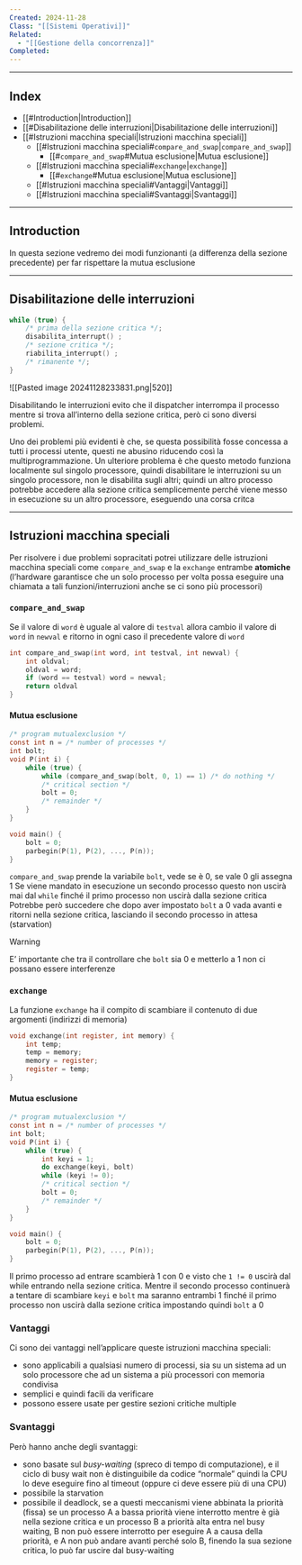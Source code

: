 ```yaml
---
Created: 2024-11-28
Class: "[[Sistemi Operativi]]"
Related:
  - "[[Gestione della concorrenza]]"
Completed:
---
```

---
## Index
- [[#Introduction|Introduction]]
- [[#Disabilitazione delle interruzioni|Disabilitazione delle interruzioni]]
- [[#Istruzioni macchina speciali|Istruzioni macchina speciali]]
	- [[#Istruzioni macchina speciali#`compare_and_swap`|`compare_and_swap`]]
		- [[#`compare_and_swap`#Mutua esclusione|Mutua esclusione]]
	- [[#Istruzioni macchina speciali#`exchange`|`exchange`]]
		- [[#`exchange`#Mutua esclusione|Mutua esclusione]]
	- [[#Istruzioni macchina speciali#Vantaggi|Vantaggi]]
	- [[#Istruzioni macchina speciali#Svantaggi|Svantaggi]]
---
## Introduction
In questa sezione vedremo dei modi funzionanti (a differenza della sezione precedente) per far rispettare la mutua esclusione

---
## Disabilitazione delle interruzioni

```c
while (true) {
	/* prima della sezione critica */;
	disabilita_interrupt() ;
	/* sezione critica */;
	riabilita_interrupt() ;
	/* rimanente */;
}
```

![[Pasted image 20241128233831.png|520]]

Disabilitando le interruzioni evito che il dispatcher interrompa il processo mentre si trova all’interno della sezione critica, però ci sono diversi problemi. 

Uno dei problemi più evidenti è che, se questa possibilità fosse concessa a tutti i processi utente, questi ne abusino riducendo così la multiprogrammazione.
Un ulteriore problema è che questo metodo funziona localmente sul singolo processore, quindi disabilitare le interruzioni su un singolo processore, non le disabilita sugli altri; quindi un altro processo potrebbe accedere alla sezione critica semplicemente perché viene messo in esecuzione su un altro processore, eseguendo una corsa critca

---
## Istruzioni macchina speciali
Per risolvere i due problemi sopracitati potrei utilizzare delle istruzioni macchina speciali come `compare_and_swap` e la `exchange` entrambe **atomiche** (l’hardware garantisce che un solo processo per volta possa eseguire una chiamata a tali funzioni/interruzioni anche se ci sono più processori)

### `compare_and_swap`
Se il valore di `word` è uguale al valore di `testval` allora cambio il valore di `word` in `newval` e ritorno in ogni caso il precedente valore di `word`

```c
int compare_and_swap(int word, int testval, int newval) {
	int oldval;
	oldval = word;
	if (word == testval) word = newval;
	return oldval
}
```

#### Mutua esclusione
```c
/* program mutualexclusion */
const int n = /* number of processes */
int bolt;
void P(int i) {
	while (true) {
		while (compare_and_swap(bolt, 0, 1) == 1) /* do nothing */
		/* critical section */
		bolt = 0;
		/* remainder */
	}
}

void main() {
	bolt = 0;
	parbegin(P(1), P(2), ..., P(n));
}
```
`compare_and_swap` prende la variabile `bolt`, vede se è $0$, se vale $0$ gli assegna $1$
Se viene mandato in esecuzione un secondo processo questo non uscirà mai dal `while` finché il primo processo non uscirà dalla sezione critica
Potrebbe però succedere che dopo aver impostato `bolt` a $0$ vada avanti e ritorni nella sezione critica, lasciando il secondo processo in attesa (starvation)

>[!warning]
>E’ importante che tra il controllare che `bolt` sia $0$ e metterlo a $1$ non ci possano essere interferenze

### `exchange`
La funzione `exchange` ha il compito di scambiare il contenuto di due argomenti (indirizzi di memoria)

```c
void exchange(int register, int memory) {
	int temp;
	temp = memory;
	memory = register;
	register = temp;
}
```

#### Mutua esclusione
```c
/* program mutualexclusion */
const int n = /* number of processes */
int bolt;
void P(int i) {
	while (true) {
		int keyi = 1;
		do exchange(keyi, bolt)
		while (keyi != 0);
		/* critical section */
		bolt = 0;
		/* remainder */
	}
}

void main() {
	bolt = 0;
	parbegin(P(1), P(2), ..., P(n));
}
```
Il primo processo ad entrare scambierà $1$ con $0$ e visto che `1 != 0` uscirà dal while entrando nella sezione critica. Mentre il secondo processo continuerà a tentare di scambiare `keyi` e `bolt` ma saranno entrambi $1$ finché il primo processo non uscirà dalla sezione critica impostando quindi `bolt` a $0$

### Vantaggi
Ci sono dei vantaggi nell’applicare queste istruzioni macchina speciali:
- sono applicabili a qualsiasi numero di processi, sia su un sistema ad un solo processore che ad un sistema a più processori con memoria condivisa
- semplici e quindi facili da verificare
- possono essere usate per gestire sezioni critiche multiple
### Svantaggi
Però hanno anche degli svantaggi:
- sono basate sul *busy-waiting* (spreco di tempo di computazione), e il ciclo di busy wait non è distinguibile da codice “normale” quindi la CPU lo deve eseguire fino al timeout (oppure ci deve essere più di una CPU)
- possibile la starvation
- possibile il deadlock, se a questi meccanismi viene abbinata la priorità (fissa)
	se un processo A a bassa priorità viene interrotto mentre è già nella sezione critica e un processo B a priorità alta entra nel busy waiting, B non può essere interrotto per eseguire A a causa della priorità, e A non può andare avanti perché solo B, finendo la sua sezione critica, lo può far uscire dal busy-waiting
